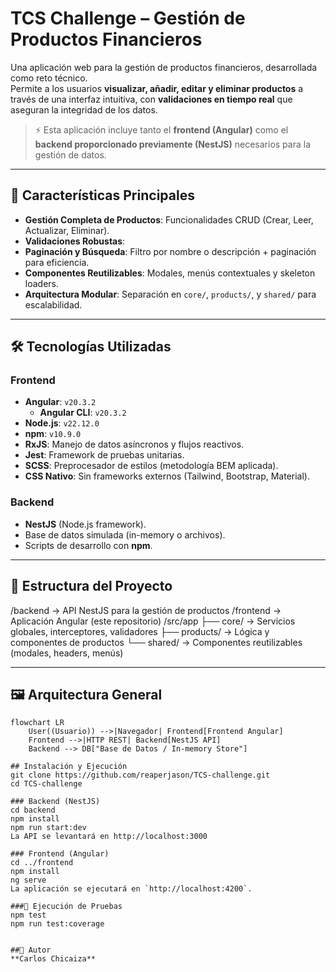 # TCS Challenge – Gestión de Productos Financieros

Una aplicación web para la gestión de productos financieros, desarrollada como reto técnico.  
Permite a los usuarios **visualizar, añadir, editar y eliminar productos** a través de una interfaz intuitiva, con **validaciones en tiempo real** que aseguran la integridad de los datos.

> ⚡ Esta aplicación incluye tanto el **frontend (Angular)** como el **backend proporcionado previamente (NestJS)** necesarios para la gestión de datos.

---

## 🚀 Características Principales

- **Gestión Completa de Productos**: Funcionalidades CRUD (Crear, Leer, Actualizar, Eliminar).
- **Validaciones Robustas**: 
- **Paginación y Búsqueda**: Filtro por nombre o descripción + paginación para eficiencia.
- **Componentes Reutilizables**: Modales, menús contextuales y skeleton loaders.
- **Arquitectura Modular**: Separación en `core/`, `products/`, y `shared/` para escalabilidad.

---

## 🛠️ Tecnologías Utilizadas

### Frontend
- **Angular**: `v20.3.2`
  - **Angular CLI**: `v20.3.2`
- **Node.js**: `v22.12.0`
- **npm**: `v10.9.0`
- **RxJS**: Manejo de datos asíncronos y flujos reactivos.
- **Jest**: Framework de pruebas unitarias.
- **SCSS**: Preprocesador de estilos (metodología BEM aplicada).
- **CSS Nativo**: Sin frameworks externos (Tailwind, Bootstrap, Material).

### Backend
- **NestJS** (Node.js framework).
- Base de datos simulada (in-memory o archivos).
- Scripts de desarrollo con **npm**.

---

## 📂 Estructura del Proyecto
/backend -> API NestJS para la gestión de productos
/frontend -> Aplicación Angular (este repositorio)
/src/app
├── core/ -> Servicios globales, interceptores, validadores
├── products/ -> Lógica y componentes de productos
└── shared/ -> Componentes reutilizables (modales, headers, menús)

---

## 🖼️ Arquitectura General

```mermaid
flowchart LR
    User((Usuario)) -->|Navegador| Frontend[Frontend Angular]
    Frontend -->|HTTP REST| Backend[NestJS API]
    Backend --> DB["Base de Datos / In-memory Store"]

## Instalación y Ejecución
git clone https://github.com/reaperjason/TCS-challenge.git
cd TCS-challenge

### Backend (NestJS)
cd backend
npm install
npm run start:dev
La API se levantará en http://localhost:3000

### Frontend (Angular)
cd ../frontend
npm install
ng serve
La aplicación se ejecutará en `http://localhost:4200`.

###🧪 Ejecución de Pruebas
npm test
npm run test:coverage


##👤 Autor
**Carlos Chicaiza**
